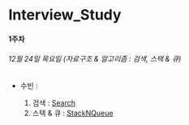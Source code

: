 # Interview_Study

#### 1주차

###### 12월 24일 목요일 (자료구조 & 알고리즘 : 검색, 스택 & 큐)

- 수빈 : 

  [Search]: https://www.notion.so/5d76289e9e1248769f9156f98bc953f3Notion
  [StackNQueue]: https://www.notion.so/2e8773febdd64c259f8de3a3ed1e949b

  1. 검색 : [Search]
  2. 스택 & 큐 : [StackNQueue]



